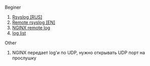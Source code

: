 Beginer    
1. [Rsyslog [RUS]](https://sites.google.com/site/kfgnb0101/home/Doc/syslog/rsyslog?tmpl=%2Fsystem%2Fapp%2Ftemplates%2Fprint%2F&showPrintDialog=1)  
2. [Remote rsyslog [EN]](https://www.tecmint.com/install-rsyslog-centralized-logging-in-centos-ubuntu/)  
3. [NGINX remote log](https://suzf.net/post/1409)  
4. [log list](https://losst.ru/nastrojka-rsyslog-v-linux#%D0%9A%D0%B0%D0%BA_%D0%BF%D1%80%D0%BE%D0%B8%D1%81%D1%85%D0%BE%D0%B4%D0%B8%D1%82_%D0%BB%D0%BE%D0%B3%D0%B8%D1%80%D0%BE%D0%B2%D0%B0%D0%BD%D0%B8%D0%B5?)  

Other
1. NGINX передает log'и по UDP, нужно открывать UDP порт на прослушку  
